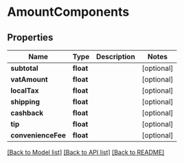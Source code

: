 # AmountComponents

## Properties
Name | Type | Description | Notes
------------ | ------------- | ------------- | -------------
**subtotal** | **float** |  | [optional] 
**vatAmount** | **float** |  | [optional] 
**localTax** | **float** |  | [optional] 
**shipping** | **float** |  | [optional] 
**cashback** | **float** |  | [optional] 
**tip** | **float** |  | [optional] 
**convenienceFee** | **float** |  | [optional] 

[[Back to Model list]](../../README.md#documentation-for-models) [[Back to API list]](../../README.md#documentation-for-api-endpoints) [[Back to README]](../../README.md)



